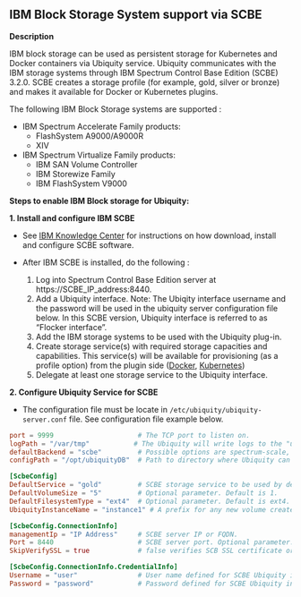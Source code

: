 ## IBM Block Storage System support via SCBE

__Description__

IBM block storage can be used as persistent storage for Kubernetes and Docker containers via Ubiquity service.
Ubiquity communicates with the IBM storage systems through IBM Spectrum Control Base Edition (SCBE) 3.2.0. SCBE creates a storage profile (for example, gold, silver or bronze) and makes it available for Docker or Kubernetes plugins.

The following IBM Block Storage systems are supported :
- IBM Spectrum Accelerate Family products:
   - FlashSystem A9000/A9000R
   - XIV
- IBM Spectrum Virtualize Family products:
   - IBM SAN Volume Controller
   - IBM Storewize Family
   - IBM FlashSystem V9000


__Steps to enable IBM Block storage for Ubiquity:__

__1. Install and configure IBM SCBE__

   * See [IBM Knowledge Center](http://www.ibm.com/support/knowledgecenter/STWMS9/landing/IBM_Spectrum_Control_Base_Edition_welcome_page.html) 
 for instructions on how download, install and configure SCBE software.
   * After IBM SCBE is installed, do the following :

       1. Log into Spectrum Control Base Edition server at https://SCBE_IP_address:8440.
       2. Add a Ubiquity interface. Note: The Ubiqity interface username and the password will be used in the ubiquity server configuration file below. In this SCBE version, Ubiquity interface is referred to as “Flocker interface”.
       3. Add the IBM storage systems to be used with the Ubiquity plug-in.
       4. Create storage service(s) with required storage capacities and capabilities. This service(s) will be available for provisioning (as a profile option) from the plugin side ([Docker](https://github.com/IBM/ubiquity-docker-plugin), [Kubernetes](https://github.com/IBM/ubiquity-k8s))
       5. Delegate at least one storage service to the Ubiquity interface.

__2. Configure Ubiquity Service for SCBE__

* The configuration file must be locate in `/etc/ubiquity/ubiquity-server.conf` file. See configuration file example below.
```toml
port = 9999                     # The TCP port to listen on.
logPath = "/var/tmp"           # The Ubiquity will write logs to the "ubiquity.log" file in this location. 
defaultBackend = "scbe"         # Possible options are spectrum-scale, spectrum-scale-nfs or scbe.
configPath = "/opt/ubiquityDB"  # Path to directory where Ubiquity can create it's sqlite DB.

[ScbeConfig]
DefaultService = "gold"         # SCBE storage service to be used by default, if not specified by the plugin.
DefaultVolumeSize = "5"         # Optional parameter. Default is 1.
DefaultFilesystemType = "ext4"  # Optional parameter. Default is ext4. Possible values are ext4 or xfs.
UbiquityInstanceName = "instance1" # A prefix for any new volume created on the storage system. Default is none.

[ScbeConfig.ConnectionInfo]
managementIp = "IP Address"     # SCBE server IP or FQDN.
Port = 8440                     # SCBE server port. Optional parameter. Default is 8440.
SkipVerifySSL = true            # false verifies SCB SSL certificate or false ignores the certificate. Default is true.

[ScbeConfig.ConnectionInfo.CredentialInfo]
Username = "user"               # User name defined for SCBE Ubiquity interface.
Password = "password"           # Password defined for SCBE Ubiquity interface.
```
